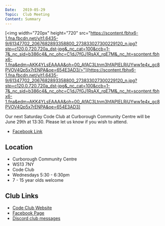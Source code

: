 ```yaml
---
Date:   2019-05-29
Topic:  Club Meeting
Content: Summary
---
```

[<img width="720px" height="720" src="https://scontent.fbhx6-1.fna.fbcdn.net/v/t1.6435-9/61347702_2067682893358800_273833027300229120_n.jpg?stp=c120.0.720.720a_dst-jpg&_nc_cat=100&ccb=1-7&_nc_sid=b386c4&_nc_ohc=C1dJ7fGJ1RsAX_rqE7M&_nc_ht=scontent.fbhx6-1.fna&edm=AKK4YLsEAAAA&oh=00_AfAC3Ltnm3hfAPIELRiUYww1e4x_gc8PVOV4Qp5x7rENPA&oe=654E3AD3/>"](https://scontent.fbhx6-1.fna.fbcdn.net/v/t1.6435-9/61347702_2067682893358800_273833027300229120_n.jpg?stp=c120.0.720.720a_dst-jpg&_nc_cat=100&ccb=1-7&_nc_sid=b386c4&_nc_ohc=C1dJ7fGJ1RsAX_rqE7M&_nc_ht=scontent.fbhx6-1.fna&edm=AKK4YLsEAAAA&oh=00_AfAC3Ltnm3hfAPIELRiUYww1e4x_gc8PVOV4Qp5x7rENPA&oe=654E3AD3)

Our next Saturday Code Club at Curborough Community Centre will be June 29th at 13:30. Please let us know if you wish to attend.

* [Facebook Link](https://www.facebook.com/1481985248595237/posts/2067681140025642/)

## Location

* Curborough Community Centre
* WS13 7NY
* Code Club
* Wednesdays 5:30 - 6:30pm
* 7 - 15 year olds welcome

## Club Links

* [Code Club Website](https://lichfield-code-club.github.io/)
* [Facebook Page](https://www.facebook.com/LichfieldCoders)
* [Discord club messages](https://discord.gg/szz6xGK)
